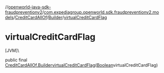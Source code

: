 //[openworld-java-sdk-fraudpreventionv2](../../../../index.md)/[com.expediagroup.openworld.sdk.fraudpreventionv2.models](../../index.md)/[CreditCardAllOf](../index.md)/[Builder](index.md)/[virtualCreditCardFlag](virtual-credit-card-flag.md)

# virtualCreditCardFlag

[JVM]\

public final [CreditCardAllOf.Builder](index.md)[virtualCreditCardFlag](virtual-credit-card-flag.md)([Boolean](https://docs.oracle.com/javase/8/docs/api/java/lang/Boolean.html)virtualCreditCardFlag)
